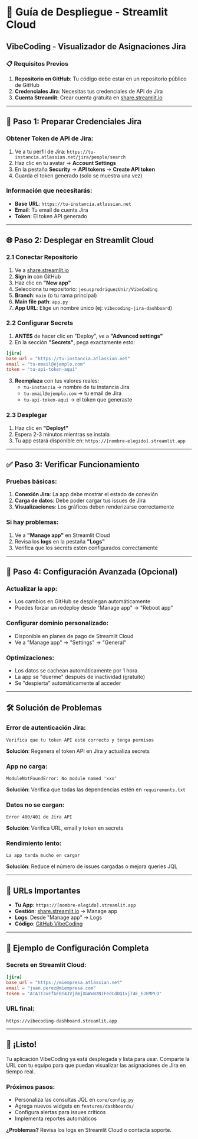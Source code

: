# 🚀 Guía de Despliegue - Streamlit Cloud

## VibeCoding - Visualizador de Asignaciones Jira

### 📋 Requisitos Previos

1. **Repositorio en GitHub**: Tu código debe estar en un repositorio público de GitHub
2. **Credenciales Jira**: Necesitas tus credenciales de API de Jira
3. **Cuenta Streamlit**: Crear cuenta gratuita en [share.streamlit.io](https://share.streamlit.io)

---

## 🔑 Paso 1: Preparar Credenciales Jira

### Obtener Token de API de Jira:

1. Ve a tu perfil de Jira: `https://tu-instancia.atlassian.net/jira/people/search`
2. Haz clic en tu avatar → **Account Settings**
3. En la pestaña **Security** → **API tokens** → **Create API token**
4. Guarda el token generado (solo se muestra una vez)

### Información que necesitarás:
- **Base URL**: `https://tu-instancia.atlassian.net`
- **Email**: Tu email de cuenta Jira
- **Token**: El token API generado

---

## 🌐 Paso 2: Desplegar en Streamlit Cloud

### 2.1 Conectar Repositorio

1. Ve a [share.streamlit.io](https://share.streamlit.io)
2. **Sign in** con GitHub
3. Haz clic en **"New app"**
4. Selecciona tu repositorio: `jesusprodriguezUnir/VibeCoding`
5. **Branch**: `main` (o tu rama principal)
6. **Main file path**: `app.py`
7. **App URL**: Elige un nombre único (ej: `vibecoding-jira-dashboard`)

### 2.2 Configurar Secrets

1. **ANTES** de hacer clic en "Deploy", ve a **"Advanced settings"**
2. En la sección **"Secrets"**, pega exactamente esto:

```toml
[jira]
base_url = "https://tu-instancia.atlassian.net"
email = "tu-email@ejemplo.com"
token = "tu-api-token-aqui"
```

3. **Reemplaza** con tus valores reales:
   - `tu-instancia` → nombre de tu instancia Jira
   - `tu-email@ejemplo.com` → tu email de Jira
   - `tu-api-token-aqui` → el token que generaste

### 2.3 Desplegar

1. Haz clic en **"Deploy!"**
2. Espera 2-3 minutos mientras se instala
3. Tu app estará disponible en: `https://[nombre-elegido].streamlit.app`

---

## ✅ Paso 3: Verificar Funcionamiento

### Pruebas básicas:

1. **Conexión Jira**: La app debe mostrar el estado de conexión
2. **Carga de datos**: Debe poder cargar tus issues de Jira
3. **Visualizaciones**: Los gráficos deben renderizarse correctamente

### Si hay problemas:

1. Ve a **"Manage app"** en Streamlit Cloud
2. Revisa los **logs** en la pestaña **"Logs"**
3. Verifica que los secrets estén configurados correctamente

---

## 🔧 Paso 4: Configuración Avanzada (Opcional)

### Actualizar la app:

- Los cambios en GitHub se despliegan automáticamente
- Puedes forzar un redeploy desde "Manage app" → "Reboot app"

### Configurar dominio personalizado:

- Disponible en planes de pago de Streamlit Cloud
- Ve a "Manage app" → "Settings" → "General"

### Optimizaciones:

- Los datos se cachean automáticamente por 1 hora
- La app se "duerme" después de inactividad (gratuito)
- Se "despierta" automáticamente al acceder

---

## 🛠️ Solución de Problemas

### Error de autenticación Jira:
```
Verifica que tu token API esté correcto y tenga permisos
```
**Solución**: Regenera el token API en Jira y actualiza secrets

### App no carga:
```
ModuleNotFoundError: No module named 'xxx'
```
**Solución**: Verifica que todas las dependencias estén en `requirements.txt`

### Datos no se cargan:
```
Error 400/401 de Jira API
```
**Solución**: Verifica URL, email y token en secrets

### Rendimiento lento:
```
La app tarda mucho en cargar
```
**Solución**: Reduce el número de issues cargadas o mejora queries JQL

---

## 📱 URLs Importantes

- **Tu App**: `https://[nombre-elegido].streamlit.app`
- **Gestión**: [share.streamlit.io](https://share.streamlit.io) → Manage app
- **Logs**: Desde "Manage app" → Logs
- **Código**: [GitHub VibeCoding](https://github.com/jesusprodriguezUnir/VibeCoding)

---

## 🎯 Ejemplo de Configuración Completa

### Secrets en Streamlit Cloud:
```toml
[jira]
base_url = "https://miempresa.atlassian.net"
email = "juan.perez@miempresa.com"
token = "ATATT3xFfGF0T4JVjdmjXGWxNzNIFedCdOQIxjT4E_EJEMPLO"
```

### URL final:
```
https://vibecoding-dashboard.streamlit.app
```

---

## 🎉 ¡Listo!

Tu aplicación VibeCoding ya está desplegada y lista para usar. Comparte la URL con tu equipo para que puedan visualizar las asignaciones de Jira en tiempo real.

### Próximos pasos:
- Personaliza las consultas JQL en `core/config.py`
- Agrega nuevos widgets en `features/dashboards/`
- Configura alertas para issues críticos
- Implementa reportes automáticos

**¿Problemas?** Revisa los logs en Streamlit Cloud o contacta soporte.